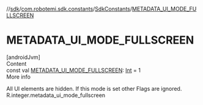 //[sdk](../../../index.md)/[com.robotemi.sdk.constants](../index.md)/[SdkConstants](index.md)/[METADATA_UI_MODE_FULLSCREEN](-m-e-t-a-d-a-t-a_-u-i_-m-o-d-e_-f-u-l-l-s-c-r-e-e-n.md)



# METADATA_UI_MODE_FULLSCREEN  
[androidJvm]  
Content  
const val [METADATA_UI_MODE_FULLSCREEN](-m-e-t-a-d-a-t-a_-u-i_-m-o-d-e_-f-u-l-l-s-c-r-e-e-n.md): [Int](https://kotlinlang.org/api/latest/jvm/stdlib/kotlin/-int/index.html) = 1  
More info  


All UI elements are hidden. If this mode is set other Flags are ignored. R.integer.metadata_ui_mode_fullscreen

  



